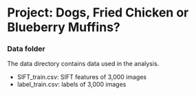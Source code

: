 # Project: Dogs, Fried Chicken or Blueberry Muffins? 

### Data folder

The data directory contains data used in the analysis.  

+ SIFT_train.csv: SIFT features of 3,000 images
+ label_train.csv: labels of 3,000 images

